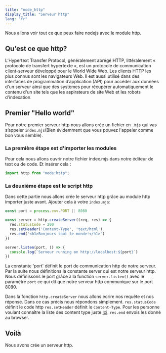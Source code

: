 ```yaml
---
title: "node_http"
display_title: "Serveur http"
lang: "fr"
---
```


Nous allons voir tout ce que peux faire nodejs avec le module http.

## Qu'est ce que http?

L’Hypertext Transfer Protocol, généralement abrégé HTTP, littéralement « protocole de transfert hypertexte », est un protocole de communication client-serveur développé pour le World Wide Web.
Les clients HTTP les plus connus sont les navigateurs Web. Il est aussi utilisé dans des interfaces de programmation d’application (API) pour accéder aux données d'un serveur ainsi que des systèmes pour récupérer automatiquement le contenu d'un site tels que les aspirateurs de site Web et les robots d'indexation.

## Premier "Hello world"

Pour notre premier serveur http nous allons crée un fichier en `.mjs` qui vas s’appeler `index.mjs`(Bien évidemment que vous pouvez l'appeler comme bon vous semble).

### La première étape est d'importer les modules

Pour cela nous allons ouvrir notre fichier index.mjs dans notre éditeur de text ou de code.
Et insérer cela :

```mjs
import http from "node:http";
```

### La deuxième étape est le script http

Dans cette partie nous allons crée le serveur http grâce au module http importer juste avant.
Ajouter cela à votre `index.mjs`:

```mjs
const port = process.env.PORT || 8080

const server = http.createServer((req, res) => {
  res.statusCode = 200
  res.setHeader('Content-Type', 'text/html')
  res.end('<h1>Bonjours tout le monde!</h1>')
})

server.listen(port, () => {
  console.log(`Serveur running on http://localhost:${port}`)
})
```

La constante 'port' définit le port de communication http de notre serveur.
Par la suite nous définitions la constante server qui est notre serveur http.
Nous définissons le port grâce à la function `server.listen()` avec le paramètre `port` ce qui dit que notre serveur http communique sur le port 8080.

Dans la fonction `http.createServer` nous allons écrire nos requête et nos réponse.
Dans ce cas précis nous répondons simplement.
`res.statusCode` définit le code http
`res.setHeader` définit le `Content-Type`. Pour les personne voulant connaître la liste des content type juste [Ici](https://fr.wikipedia.org/wiki/Type_de_médias).
`res.end` envois les donné au browser.

## Voilà

Nous avons crée un serveur http.
